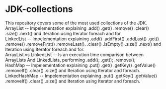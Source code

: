 # JDK-collections
This repository covers some of the most used collections of the JDK.
<br />ArrayList -- Impelementation explaining .add() .get() .remove() .clear() .size() .next() and Iteration using Iterator foreach and for.
<br />LinkedList -- Impelementation explaining .add() .addFirst() .addLast() .get() .remove() .removeFirst() .removeLast(). .clear() .isEmpty() .size() .next() and Iteration using Iterator foreach and for.
<br />ArrayList.vs.LinkedList -- Is an execution time comparison between ArrayLists And LinkedLists, performing .add(); .get(); .remove();
<br />HashMap -- Impelementation explaining .put() .get() .getKey() .getValue() .removeIf() .clear() .size() and Iteration using Iterator and foreach. 
<br />LinkedHashMap -- Impelementation explaining .put() .getKey() .getValue() .removeIf() .clear() .size() and Iteration using Iterator and foreach. 
